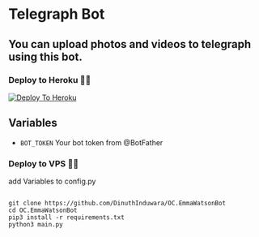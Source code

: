 # Telegraph Bot

## You can upload photos and videos to telegraph using this bot.

### Deploy to Heroku 🏃‍♂

[![Deploy To Heroku](https://www.herokucdn.com/deploy/button.svg)](https://heroku.com/deploy?template=https://github.com/DinuthInduwara/tempdelete)


## Variables


* `BOT_TOKEN` Your bot token from @BotFather
### Deploy to VPS 🏃‍♂

add Variables to config.py

```

git clone https://github.com/DinuthInduwara/OC.EmmaWatsonBot
cd OC.EmmaWatsonBot
pip3 install -r requirements.txt
python3 main.py

```
